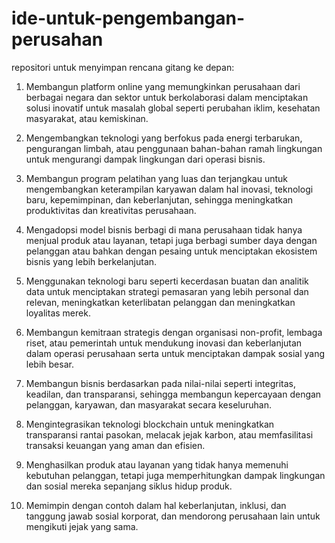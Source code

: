 # ide-untuk-pengembangan-perusahan
repositori untuk menyimpan rencana gitang ke depan:

1. Membangun platform online yang memungkinkan perusahaan dari berbagai negara dan sektor untuk berkolaborasi dalam menciptakan solusi inovatif untuk masalah global seperti perubahan iklim, kesehatan masyarakat, atau kemiskinan.

2. Mengembangkan teknologi yang berfokus pada energi terbarukan, pengurangan limbah, atau penggunaan bahan-bahan ramah lingkungan untuk mengurangi dampak lingkungan dari operasi bisnis.

3.  Membangun program pelatihan yang luas dan terjangkau untuk mengembangkan keterampilan karyawan dalam hal inovasi, teknologi baru, kepemimpinan, dan keberlanjutan, sehingga meningkatkan produktivitas dan kreativitas perusahaan.

4.  Mengadopsi model bisnis berbagi di mana perusahaan tidak hanya menjual produk atau layanan, tetapi juga berbagi sumber daya dengan pelanggan atau bahkan dengan pesaing untuk menciptakan ekosistem bisnis yang lebih berkelanjutan.

5. Menggunakan teknologi baru seperti kecerdasan buatan dan analitik data untuk menciptakan strategi pemasaran yang lebih personal dan relevan, meningkatkan keterlibatan pelanggan dan meningkatkan loyalitas merek.

6.  Membangun kemitraan strategis dengan organisasi non-profit, lembaga riset, atau pemerintah untuk mendukung inovasi dan keberlanjutan dalam operasi perusahaan serta untuk menciptakan dampak sosial yang lebih besar.

7.  Membangun bisnis berdasarkan pada nilai-nilai seperti integritas, keadilan, dan transparansi, sehingga membangun kepercayaan dengan pelanggan, karyawan, dan masyarakat secara keseluruhan.

8.  Mengintegrasikan teknologi blockchain untuk meningkatkan transparansi rantai pasokan, melacak jejak karbon, atau memfasilitasi transaksi keuangan yang aman dan efisien.

9.  Menghasilkan produk atau layanan yang tidak hanya memenuhi kebutuhan pelanggan, tetapi juga memperhitungkan dampak lingkungan dan sosial mereka sepanjang siklus hidup produk.

10. Memimpin dengan contoh dalam hal keberlanjutan, inklusi, dan tanggung jawab sosial korporat, dan mendorong perusahaan lain untuk mengikuti jejak yang sama.
